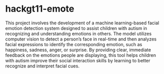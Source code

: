 # hackgt11-emote

This project involves the development of a machine learning-based facial emotion detection system designed to assist children with autism in recognizing and understanding emotions in others. The model utilizes computer vision to detect a person’s face in real-time and then analyzes facial expressions to identify the corresponding emotion, such as happiness, sadness, anger, or surprise. By providing clear, immediate feedback on the emotions people are displaying, this tool helps children with autism improve their social interaction skills by learning to better recognize and interpret facial cues.
